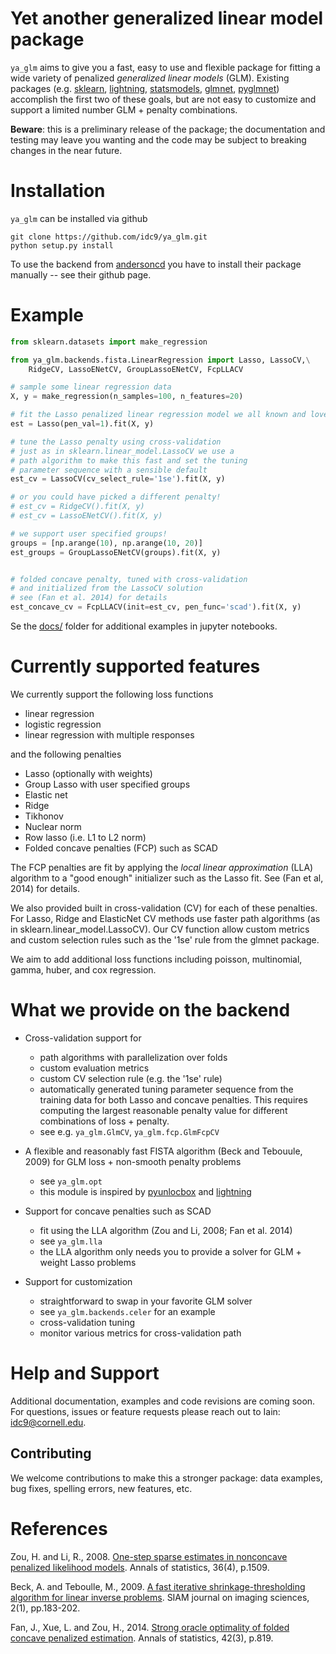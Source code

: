 # Yet another generalized linear model package

`ya_glm` aims to give you a fast, easy to use and flexible package for fitting a wide variety of penalized *generalized linear models* (GLM). Existing packages (e.g. [sklearn](https://scikit-learn.org/stable/), [lightning](https://github.com/scikit-learn-contrib/lightning), [statsmodels](https://www.statsmodels.org/), [glmnet](https://glmnet.stanford.edu/articles/glmnet.html), [pyglmnet](https://github.com/glm-tools/pyglmnet)) accomplish the first two of these goals, but are not easy to customize and support a limited number GLM + penalty combinations.

 
 **Beware**: this is a preliminary release of the package; the documentation and testing may leave you wanting and the code may be subject to breaking changes in the near future.



# Installation
`ya_glm` can be installed via github
```
git clone https://github.com/idc9/ya_glm.git
python setup.py install
```

To use the backend from [andersoncd](https://github.com/mathurinm/andersoncd) you have to install their package manually -- see their github page.


# Example

```python
from sklearn.datasets import make_regression

from ya_glm.backends.fista.LinearRegression import Lasso, LassoCV,\
	RidgeCV, LassoENetCV, GroupLassoENetCV, FcpLLACV

# sample some linear regression data
X, y = make_regression(n_samples=100, n_features=20)

# fit the Lasso penalized linear regression model we all known and love
est = Lasso(pen_val=1).fit(X, y)

# tune the Lasso penalty using cross-validation
# just as in sklearn.linear_model.LassoCV we use a 
# path algorithm to make this fast and set the tuning
# parameter sequence with a sensible default
est_cv = LassoCV(cv_select_rule='1se').fit(X, y)

# or you could have picked a different penalty!
# est_cv = RidgeCV().fit(X, y)
# est_cv = LassoENetCV().fit(X, y)

# we support user specified groups!
groups = [np.arange(10), np.arange(10, 20)]
est_groups = GroupLassoENetCV(groups).fit(X, y)


# folded concave penalty, tuned with cross-validation
# and initialized from the LassoCV solution
# see (Fan et al. 2014) for details
est_concave_cv = FcpLLACV(init=est_cv, pen_func='scad').fit(X, y)
```

Se the [docs/](docs/) folder for additional examples in jupyter notebooks.


# Currently supported features

We currently support the following loss functions

- linear regression
- logistic regression
- linear regression with multiple responses

and the following penalties

- Lasso (optionally with weights)
- Group Lasso with user specified groups
- Elastic net
- Ridge
- Tikhonov
- Nuclear norm
- Row lasso (i.e. L1 to L2 norm)
- Folded concave penalties (FCP) such as SCAD

The FCP penalties are fit by applying the *local linear approximation* (LLA) algorithm to a "good enough" initializer such as the Lasso fit. See (Fan et al, 2014) for details.

We also provided built in cross-validation (CV) for each of these penalties. For Lasso, Ridge and ElasticNet CV methods use faster path algorithms (as in sklearn.linear_model.LassoCV). Our CV function allow custom metrics and custom selection rules such as the '1se' rule from the glmnet package.

We aim to add additional loss functions including poisson, multinomial, gamma, huber, and cox regression.


# What we provide on the backend


- Cross-validation support for

	- path algorithms with parallelization over folds
	- custom evaluation metrics
	- custom CV selection rule (e.g. the '1se' rule)
	- automatically generated tuning parameter sequence from the training data for both Lasso and concave penalties. This requires computing the largest reasonable penalty value for different combinations of loss + penalty.
	- see e.g. `ya_glm.GlmCV`, `ya_glm.fcp.GlmFcpCV`

- A flexible and reasonably fast FISTA algorithm (Beck and Tebouule, 2009) for GLM loss + non-smooth penalty problems
	- see `ya_glm.opt`
	- this module  is inspired by [pyunlocbox](https://github.com/epfl-lts2/pyunlocbox) and [lightning](https://github.com/scikit-learn-contrib/lightning)


- Support for concave penalties such as SCAD
	- fit using the LLA algorithm (Zou and Li, 2008; Fan et al. 2014)
	- see `ya_glm.lla`
	- the LLA algorithm only needs you to provide a solver for GLM + weight Lasso problems

	
- Support for customization
	- straightforward to swap in your favorite GLM solver
	- see `ya_glm.backends.celer` for an example
	- cross-validation tuning
	- monitor various metrics for cross-validation path


# Help and Support

Additional documentation, examples and code revisions are coming soon.
For questions, issues or feature requests please reach out to Iain:
idc9@cornell.edu.



## Contributing

We welcome contributions to make this a stronger package: data examples,
bug fixes, spelling errors, new features, etc.




# References

Zou, H. and Li, R., 2008. [One-step sparse estimates in nonconcave penalized likelihood models](https://www.ncbi.nlm.nih.gov/pmc/articles/PMC2759727/). Annals of statistics, 36(4), p.1509.

Beck, A. and Teboulle, M., 2009. [A fast iterative shrinkage-thresholding algorithm for linear inverse problems](https://epubs.siam.org/doi/pdf/10.1137/080716542?casa_token=cjyK5OxcbSoAAAAA:lQOp0YAVKIOv2-vgGUd_YrnZC9VhbgWvZgj4UPbgfw8I7NV44K82vbIu0oz2-xAACBz9k0Lclw). SIAM journal on imaging sciences, 2(1), pp.183-202.


Fan, J., Xue, L. and Zou, H., 2014. [Strong oracle optimality of folded concave penalized estimation](https://www.ncbi.nlm.nih.gov/pmc/articles/PMC4295817/). Annals of statistics, 42(3), p.819.